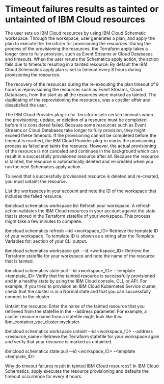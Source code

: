 # Timeout failures results as tainted or untainted of IBM Cloud resources

The user sets up IBM Cloud resources by using IBM Cloud Schematic workspace. Through the workspace, user generates a plan, and apply the plan to execute the Terraform for provisioning the resources. During the process of the provisioning the resources, the Terraform apply takes a longer time to fully provision, such as Event Streams or Cloud Databases and timeouts. When the user reruns the Schematics apply action, the action fails due to timeouts resulting in a tainted resource. By default the IBM Cloud Schematics apply plan is set to timeout every 8 hours during provisioning the resources.

The recovery of the resources during the re-executing the plan timeout of 8 hours is reprovisioning the resources such as Event Streams, Cloud Databases, from the start as all the resources were marked as tainted. The duplicating of the reprovisioning the resources, was a costlier affair and dissatisfied the user.

The IBM Cloud Provider plug-in for Terraform sets certain timeouts when the provisioning, update, or deletion of a resource must be completed before it is considered failed. Because some resources such as Event Streams or Cloud Databases take longer to fully provision, they might exceed these timeouts. If the provisioning cannot be completed before the timeout is reached, the IBM Cloud Provider plug-in marks the provisioning process as failed and taints the resource. However, the actual provisioning of the resource is not canceled and continues in the background which can result in a successfully provisioned resource after all. Because the resource is tainted, the resource is automatically deleted and re-created when you run the next Schematics apply action.


To avoid that a successfully provisioned resource is deleted and re-created, you must untaint the resource.

List the workspaces in your account and note the ID of the workspace that includes the failed resource.


ibmcloud schematics workspace list
Refresh your workspace. A refresh action validates the IBM Cloud resources in your account against the state that is stored in the Terraform statefile of your workspace. This process might take a few minutes to complete.


ibmcloud schematics refresh --id <workspace_ID>
Retrieve the template ID of your workspace. To template ID is shown as a string after the Template Variables for: section of your CLI output.


ibmcloud schematics workspace get --id <workspace_ID>
Retrieve the Terraform statefile for your workspace and note the name of the resource that is tainted.


ibmcloud schematics state pull --id <workspace_ID> --template <template_ID>
Verify that the tainted resource is successfully provisioned and in a healthy state by using the IBM Cloud console, CLI, or API. For example, if you tried to provision an IBM Cloud Kubernetes Service cluster, check that the cluster is in a Normal state and that you can successfully connect to the cluster.

Untaint the resource. Enter the name of the tainted resource that you retrieved from the statefile in the --address parameter. For example, a cluster resource name from a statefile might look like this: ibm_container_vpc_cluster.mycluster.


ibmcloud schematics workspace untaint --id <workspace_ID> --address <resource_name>
Retrieve the Terraform statefile for your workspace again and verify that your resource is marked as untainted.


ibmcloud schematics state pull --id <workspace_ID> --template <template_ID>

Why do timeout failures result in tainted IBM Cloud resources?
In IBM Cloud Schematics, apply executes the resource provisioning and defaults the timeout occurrence for every 8 hours. 


